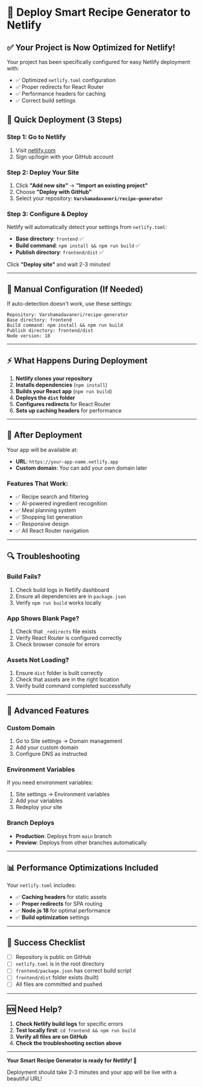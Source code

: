 # 🚀 Deploy Smart Recipe Generator to Netlify

## ✅ Your Project is Now Optimized for Netlify!

Your project has been specifically configured for easy Netlify deployment with:
- ✅ Optimized `netlify.toml` configuration
- ✅ Proper redirects for React Router
- ✅ Performance headers for caching
- ✅ Correct build settings

## 🎯 Quick Deployment (3 Steps)

### Step 1: Go to Netlify
1. Visit [netlify.com](https://netlify.com)
2. Sign up/login with your GitHub account

### Step 2: Deploy Your Site
1. Click **"Add new site"** → **"Import an existing project"**
2. Choose **"Deploy with GitHub"**
3. Select your repository: **`Varshamadavaneri/recipe-generator`**

### Step 3: Configure & Deploy
Netlify will automatically detect your settings from `netlify.toml`:
- **Base directory**: `frontend` ✅
- **Build command**: `npm install && npm run build` ✅
- **Publish directory**: `frontend/dist` ✅

Click **"Deploy site"** and wait 2-3 minutes!

---

## 🔧 Manual Configuration (If Needed)

If auto-detection doesn't work, use these settings:

```
Repository: Varshamadavaneri/recipe-generator
Base directory: frontend
Build command: npm install && npm run build
Publish directory: frontend/dist
Node version: 18
```

---

## ⚡ What Happens During Deployment

1. **Netlify clones your repository**
2. **Installs dependencies** (`npm install`)
3. **Builds your React app** (`npm run build`)
4. **Deploys the `dist` folder**
5. **Configures redirects** for React Router
6. **Sets up caching headers** for performance

---

## 🎉 After Deployment

Your app will be available at:
- **URL**: `https://your-app-name.netlify.app`
- **Custom domain**: You can add your own domain later

### Features That Work:
- ✅ Recipe search and filtering
- ✅ AI-powered ingredient recognition
- ✅ Meal planning system
- ✅ Shopping list generation
- ✅ Responsive design
- ✅ All React Router navigation

---

## 🔍 Troubleshooting

### Build Fails?
1. Check build logs in Netlify dashboard
2. Ensure all dependencies are in `package.json`
3. Verify `npm run build` works locally

### App Shows Blank Page?
1. Check that `_redirects` file exists
2. Verify React Router is configured correctly
3. Check browser console for errors

### Assets Not Loading?
1. Ensure `dist` folder is built correctly
2. Check that assets are in the right location
3. Verify build command completed successfully

---

## 🚀 Advanced Features

### Custom Domain
1. Go to Site settings → Domain management
2. Add your custom domain
3. Configure DNS as instructed

### Environment Variables
If you need environment variables:
1. Site settings → Environment variables
2. Add your variables
3. Redeploy your site

### Branch Deploys
- **Production**: Deploys from `main` branch
- **Preview**: Deploys from other branches automatically

---

## 📊 Performance Optimizations Included

Your `netlify.toml` includes:
- ✅ **Caching headers** for static assets
- ✅ **Proper redirects** for SPA routing
- ✅ **Node.js 18** for optimal performance
- ✅ **Build optimization** settings

---

## 🎯 Success Checklist

- [ ] Repository is public on GitHub
- [ ] `netlify.toml` is in the root directory
- [ ] `frontend/package.json` has correct build script
- [ ] `frontend/dist` folder exists (built)
- [ ] All files are committed and pushed

---

## 🆘 Need Help?

1. **Check Netlify build logs** for specific errors
2. **Test locally first**: `cd frontend && npm run build`
3. **Verify all files are on GitHub**
4. **Check the troubleshooting section above**

---

**Your Smart Recipe Generator is ready for Netlify! 🚀**

Deployment should take 2-3 minutes and your app will be live with a beautiful URL!
